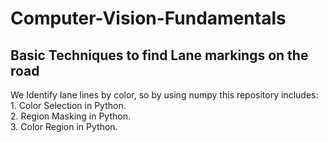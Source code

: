 # Computer-Vision-Fundamentals
<h2>Basic Techniques to find Lane markings on the road</h2>
<p>
We Identify lane lines by color, so by using numpy this repository includes:<br>
  1. Color Selection in Python. <br>
  2. Region Masking in Python. <br>
  3. Color Region in Python.  <br>
  </p>
